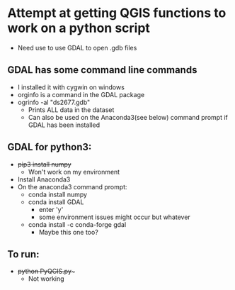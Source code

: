 
# Attempt at getting QGIS functions to work on a python script
- Need use to use GDAL to open .gdb files

## GDAL has some command line commands
  - I installed it with cygwin on windows
  - orginfo is a command in the GDAL package
  - ogrinfo -al "ds2677.gdb"
    - Prints ALL data in the dataset
    - Can also be used on the Anaconda3(see below) command prompt if GDAL has been installed

## GDAL for python3:
- ~~pip3 install numpy~~
  - Won't work on my environment
- Install Anaconda3
- On the anaconda3 command prompt:
  - conda install numpy
  - conda install GDAL
    - enter 'y'
    - some environment issues might occur but whatever
  - conda install -c conda-forge gdal
    - Maybe this one too?
## To run:
- ~~python PyQGIS.py~~~
  - Not working
